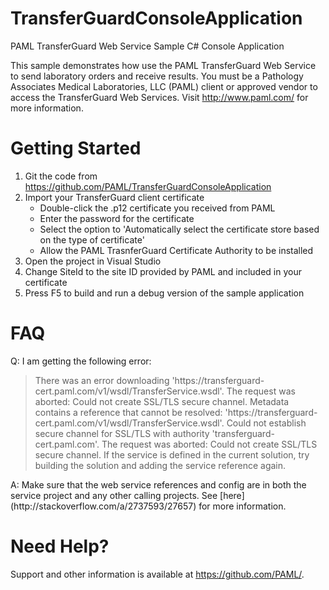 # TransferGuardConsoleApplication
PAML TransferGuard Web Service Sample C# Console Application

This sample demonstrates how use the PAML TransferGuard Web Service to send laboratory orders and receive results.  You must be a Pathology Associates Medical Laboratories, LLC (PAML) client or 
approved vendor to access the TransferGuard Web Services.  Visit http://www.paml.com/ for more information.

# Getting Started
1. Git the code from https://github.com/PAML/TransferGuardConsoleApplication
2. Import your TransferGuard client certificate
   * Double-click the .p12 certificate you received from PAML
   * Enter the password for the certificate
   * Select the option to 'Automatically select the certificate store based on the type of certificate'
   * Allow the PAML TrasnferGuard Certificate Authority to be installed
3. Open the project in Visual Studio
4. Change SiteId to the site ID provided by PAML and included in your certificate
5. Press F5 to build and run a debug version of the sample application

# FAQ
Q: I am getting the following error:
<blockquote>
There was an error downloading 'https://transferguard-cert.paml.com/v1/wsdl/TransferService.wsdl'. 
The request was aborted: Could not create SSL/TLS secure channel. Metadata contains a reference that cannot be resolved: 'https://transferguard-cert.paml.com/v1/wsdl/TransferService.wsdl'.
Could not establish secure channel for SSL/TLS with authority 'transferguard-cert.paml.com<http://transferguard-cert.paml.com>'.
The request was aborted: Could not create SSL/TLS secure channel.
If the service is defined in the current solution, try building the solution and adding the service reference again.
</blockquote>
A: Make sure that the web service references and config are in both the service project and any other calling projects. See [here](http://stackoverflow.com/a/2737593/27657) for more information.


# Need Help?
Support and other information is available at https://github.com/PAML/.
